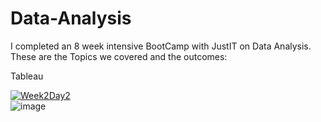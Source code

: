 # Data-Analysis

I completed an 8 week intensive BootCamp with JustIT on Data Analysis. These are the Topics we covered and the outcomes:

Tableau <div class='tableauPlaceholder' id='viz1744890008104' style='position: relative'><noscript><a href='#'><img alt='Week2Day2 ' src='https:&#47;&#47;public.tableau.com&#47;static&#47;images&#47;Bo&#47;Book1_17416920957080&#47;Week2Day2&#47;1_rss.png' style='border: none' /></a></noscript><object class='tableauViz'  style='display:none;'><param name='host_url' value='https%3A%2F%2Fpublic.tableau.com%2F' /> <param name='embed_code_version' value='3' /> <param name='site_root' value='' /><param name='name' value='Book1_17416920957080&#47;Week2Day2' /><param name='tabs' value='no' /><param name='toolbar' value='yes' /><param name='static_image' value='https:&#47;&#47;public.tableau.com&#47;static&#47;images&#47;Bo&#47;Book1_17416920957080&#47;Week2Day2&#47;1.png' /> <param name='animate_transition' value='yes' /><param name='display_static_image' value='yes' /><param name='display_spinner' value='yes' /><param name='display_overlay' value='yes' /><param name='display_count' value='yes' /><param name='language' value='en-GB' /><param name='filter' value='publish=yes' /><param name='filter' value='classId=1a5d146d-6555-40b8-a8c1-7c0390ea912c' /><param name='filter' value='assignmentId=e9a319ab-ec53-43cf-af93-fc868d89f86f' /><param name='filter' value='submissionId=ed4726f4-3a85-107e-7f65-7e864d7c607b' /></object></div>                <script type='text/javascript'>                    var divElement = document.getElementById('viz1744890008104');                    var vizElement = divElement.getElementsByTagName('object')[0];                    if ( divElement.offsetWidth > 800 ) { vizElement.style.width='100%';vizElement.style.height=(divElement.offsetWidth*0.75)+'px';} else if ( divElement.offsetWidth > 500 ) { vizElement.style.width='100%';vizElement.style.height=(divElement.offsetWidth*0.75)+'px';} else { vizElement.style.width='100%';vizElement.style.height='1777px';}                     var scriptElement = document.createElement('script');                    scriptElement.src = 'https://public.tableau.com/javascripts/api/viz_v1.js';                    vizElement.parentNode.insertBefore(scriptElement, vizElement);                </script>
![image](https://github.com/user-attachments/assets/2c4eb933-064b-4826-86f5-d9b8d4f0bce4)
